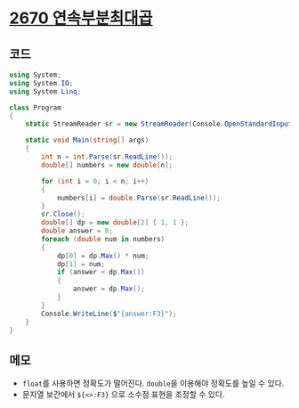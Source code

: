 # [2670 연속부분최대곱](https://www.acmicpc.net/problem/2670)

## 코드

```C#
using System;
using System.IO;
using System.Linq;

class Program
{
    static StreamReader sr = new StreamReader(Console.OpenStandardInput());

    static void Main(string[] args)
    {
        int n = int.Parse(sr.ReadLine());
        double[] numbers = new double[n];

        for (int i = 0; i < n; i++)
        {
            numbers[i] = double.Parse(sr.ReadLine());
        }
        sr.Close();
        double[] dp = new double[2] { 1, 1 };
        double answer = 0;
        foreach (double num in numbers)
        {
            dp[0] = dp.Max() * num;
            dp[1] = num;
            if (answer < dp.Max())
            {
                answer = dp.Max();
            }
        }
        Console.WriteLine($"{answer:F3}");
    }
}
```

## 메모

- `float`를 사용하면 정확도가 떨어진다. `double`을 이용해야 정확도를 높일 수 있다.
- 문자열 보간에서 `${<>:F3}` 으로 소수점 표현을 조정할 수 있다.


